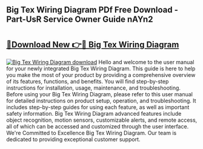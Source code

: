 ## Big Tex Wiring Diagram PDf Free Download - Part-UsR Service Owner Guide nAYn2

# <h2><a href="http://dfpblr.blite.top/?on=Big+Tex+Wiring+Diagram">🔗Download New 👉🔴 Big Tex Wiring Diagram</a></h2>

[![Big Tex Wiring Diagram download](https://i.imgur.com/lujVjoI.png)](http://dfpblr.blite.top/?on=Big+Tex+Wiring+Diagram)
Hello and welcome to the user manual for your newly integrated Big Tex Wiring Diagram. This guide is here to help you make the most of your product by providing a comprehensive overview of its features, functions, and benefits. You will find step-by-step instructions for installation, usage, maintenance, and troubleshooting. Before using your Big Tex Wiring Diagram, please refer to this user manual for detailed instructions on product setup, operation, and troubleshooting. It includes step-by-step guides for using each feature, as well as important safety information. Big Tex Wiring Diagram advanced features include object recognition, motion sensors, customizable alerts, and remote access, all of which can be accessed and customized through the user interface. We're Committed to Excellence Big Tex Wiring Diagram. Our team is dedicated to providing exceptional customer support.
